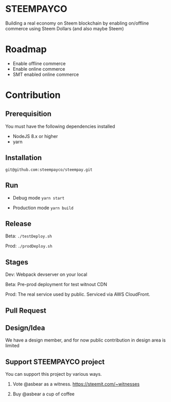 # STEEMPAYCO
Building a real economy on Steem blockchain by enabling on/offline commerce using Steem Dollars (and also maybe Steem)

# Roadmap
- Enable offline commerce
- Enable online commerce
- SMT enabled online commerce

# Contribution
## Prerequisition
You must have the following dependencies installed
- NodeJS 8.x or higher
- yarn

## Installation
```
git@github.com:steempayco/steempay.git
```

## Run
- Debug mode
```yarn start```

- Production mode
```yarn build```

## Release
Beta:
```./testDeploy.sh```

Prod:
```./prodDeploy.sh```

## Stages
Dev:
Webpack devserver on your local

Beta:
Pre-prod deployment for test witnout CDN

Prod:
The real service used by public.
Serviced via AWS CloudFront.

## Pull Request

## Design/Idea

We have a design member, and for now public contribution in design area is limited

## Support STEEMPAYCO project

You can support this project by various ways.

1. Vote @asbear as a witness.
https://steemit.com/~witnesses

2. Buy @asbear a cup of coffee
